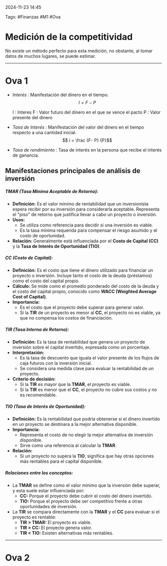 2024-11-23 14:45

Tags: #Finanzas #M1 #Ova

# Medición de la competitividad

No existe un método perfecto para esta medición, no obstante, al tomar datos de muchos lugares, se puede estimar. 


---
# Ova 1

* _Interés :_ Manifestación del dinero en el tiempo.
$$ I = F-P$$

	I : Interes
	F : Valor futuro del dinero en el que se vence el pacto
	P : Valor presente del dinero

* _Tasa de Interés :_ Manifestación del valor del dinero en el tiempo respecto a una cantidad inicial.
$$ i = \frac {F- P} {P}$$

* _Tasa de rendimiento :_ Tasa de interés en la persona que recibe el interés de ganancia.

## Manifestaciones principales de análisis de inversión

##### **TMAR (Tasa Mínima Aceptable de Retorno):**
- **Definición:** Es el valor mínimo de rentabilidad que un inversionista espera recibir por su inversión para considerarla aceptable. Representa el "piso" de retorno que justifica llevar a cabo un proyecto o inversión.
- **Usos:**
  - Se utiliza como referencia para decidir si una inversión es viable.
  - Es la tasa mínima requerida para compensar el riesgo asumido y el costo de oportunidad.
- **Relación:** Generalmente está influenciada por el **Costo de Capital (CC)** y la **Tasa de Interés de Oportunidad (TIO)**.

##### **CC (Costo de Capital):**
- **Definición:** Es el costo que tiene el dinero utilizado para financiar un proyecto o inversión. Incluye tanto el costo de la deuda (préstamos) como el costo del capital propio.
- **Cálculo:** Se mide como el promedio ponderado del costo de la deuda y el costo del capital propio, conocido como **WACC (Weighted Average Cost of Capital)**.
- **Importancia:**
  - Es el costo que el proyecto debe superar para generar valor.
  - Si la **TIR** de un proyecto es menor al **CC**, el proyecto no es viable, ya que no compensa los costos de financiación.
##### **TIR (Tasa Interna de Retorno):**
- **Definición:** Es la tasa de rentabilidad que genera un proyecto de inversión sobre el capital invertido, expresada como un porcentaje.
- **Interpretación:**
  - Es la tasa de descuento que iguala el valor presente de los flujos de caja futuros con la inversión inicial.
  - Se considera una medida clave para evaluar la rentabilidad de un proyecto.
- **Criterio de decisión:**
  - Si la **TIR** es mayor que la **TMAR**, el proyecto es viable.
  - Si la **TIR** es menor que el **CC**, el proyecto no cubre sus costos y no es recomendable.
##### **TIO (Tasa de Interés de Oportunidad):**
- **Definición:** Es la rentabilidad que podría obtenerse si el dinero invertido en un proyecto se destinara a la mejor alternativa disponible.
- **Importancia:**
  - Representa el costo de no elegir la mejor alternativa de inversión disponible.
  - Sirve como una referencia al calcular la **TMAR**.
- **Relación:**
  - Si un proyecto no supera la **TIO**, significa que hay otras opciones más rentables para el capital disponible.
##### **Relaciones entre los conceptos:**
- La **TMAR** se define como el valor mínimo que la inversión debe superar, y esta suele estar influenciada por:
  - **CC:** Porque el proyecto debe cubrir el costo del dinero invertido.
  - **TIO:** Porque el proyecto debe ser competitivo frente a otras oportunidades de inversión.
- La **TIR** se compara directamente con la **TMAR** y el **CC** para evaluar si el proyecto es rentable:
  - **TIR > TMAR:** El proyecto es viable.
  - **TIR > CC:** El proyecto genera valor.
  - **TIR < TIO:** Existen alternativas más rentables.

---
# Ova 2

